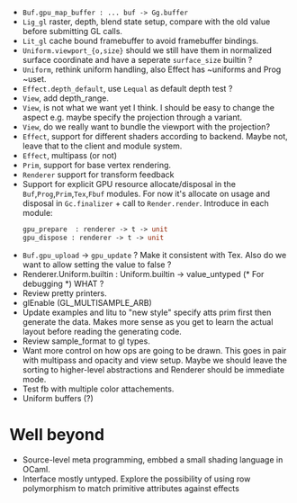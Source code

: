 * `Buf.gpu_map_buffer : ... buf -> Gg.buffer` 
* `Lig_gl` raster, depth, blend state setup, compare with 
   the old value before submitting GL calls.
* `Lit_gl` cache bound framebuffer to avoid framebuffer bindings.
* `Uniform.viewport_{o,size}` should we still have them in normalized
  surface coordinate and have a seperate `surface_size` builtin ?
* `Uniform`, rethink uniform handling, also Effect has ~uniforms and Prog ~uset. 
* `Effect.depth_default`, use `Lequal` as default depth test ? 
* `View`, add depth_range. 
* `View`, is not what we want yet I think. I should be easy to change 
  the aspect e.g. maybe specify the projection through a variant.
* `View`, do we really want to bundle the viewport with the projection? 
* `Effect`, support for different shaders according to backend. Maybe
   not, leave that to the client and module system. 
* `Effect`, multipass (or not)
* `Prim`, support for base vertex rendering.
* `Renderer` support for transform feedback 
* Support for explicit GPU resource allocate/disposal in the
  `Buf`,`Prog`,`Prim`,`Tex`,`Fbuf` modules. For now it's allocate on usage 
  and disposal in `Gc.finalizer` + call to `Render.render`. Introduce in each 
  module: 
  ```ocaml
  gpu_prepare  : renderer -> t -> unit 
  gpu_dispose : renderer -> t -> unit
  ```
* `Buf.gpu_upload` -> `gpu_update` ? Make it consistent with Tex.
  Also do we want to allow setting the value to false ?
* Renderer.Uniform.builtin : Uniform.builtin -> value_untyped 
  (* For debugging *) WHAT ?
* Review pretty printers. 
* glEnable (GL_MULTISAMPLE_ARB)
* Update examples and litu to "new style" specify atts prim first
  then generate the data. Makes more sense as you get to learn the
  actual layout before reading the generating code.
* Review sample_format to gl types. 
* Want more control on how ops are going to be drawn. This goes 
  in pair with multipass and opacity and view setup. 
  Maybe we should leave the sorting to higher-level abstractions and
  Renderer should be immediate mode. 
* Test fb with multiple color attachements. 
* Uniform buffers (?)

# Well beyond 

* Source-level meta programming, embbed a small shading language in
  OCaml.
* Interface mostly untyped. Explore the possibility of using 
  row polymorphism to match primitive attributes against effects

